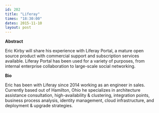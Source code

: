 ```yaml
---
id: 202
title: "Liferay"
times: "18:30:00"
dates: 2015-11-10
layout: post
---
```

 **Abstract**

Eric Kirby will share his experience with Liferay Portal, a mature open source product with commercial support and subscription services available. Liferay Portal has been used for a variety of purposes, from internal enterprise collaboration to large-scale social networking.  

**Bio**

Eric has been with Liferay since 2014 working as an engineer in sales. Currently based out of Hamilton, Ohio he specializes in architecture assistance consultation, high-availability & clustering, integration points, business process analysis, identity management, cloud infrastructure, and deployment & upgrade strategies.

